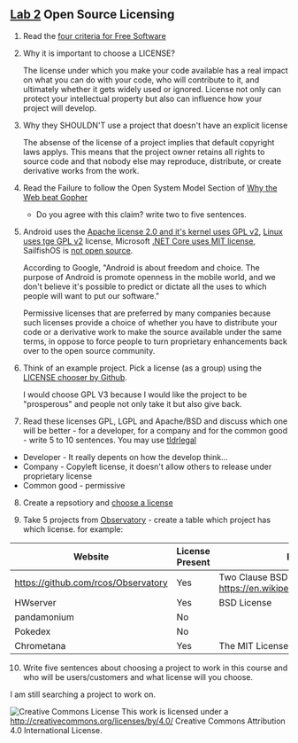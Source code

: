 ## [Lab 2](http://rcos.github.io/CSCI2963-01/?content=labs&mode=details&page=Labs%2FLab2.Md&sha=45d6ca4daf2d73185688b0020aff625738f732c8) Open Source Licensing


1. Read the [four criteria for Free Software](http://www.gnu.org/philosophy/free-sw.html)

2.  Why it is important to choose a LICENSE?

     The license under which you make your code available has a real impact on what you can do with your code, who will contribute to it, and ultimately whether it gets widely used or ignored. License not only can protect your intellectual property but also can influence how your project will develop.

3.  Why they SHOULDN'T use a project that doesn't have an explicit license 

    The absense of the license of a project implies that default copyright laws applys. This means that the project owner retains all rights to source code and that nobody else may reproduce, distribute, or create derivative works from the work.

4. Read the Failure to follow the Open System Model Section of [Why the Web beat Gopher](http://ils.unc.edu/callee/gopherpaper.htm#explain) 
    - Do you agree with this claim? write two to five sentences.

5.  Android uses the [Apache license 2.0 and it's kernel uses GPL v2](https://en.wikipedia.org/wiki/Android_(operating_system)), [Linux uses tge  GPL v2](https://en.wikipedia.org/wiki/Linux ) license, 
Microsoft [.NET Core uses MIT license]( https://github.com/dotnet/coreclr ), SailfishOS is [not open source]( https://en.wikipedia.org/wiki/Sailfish_OS ).  
    
    According to Google, "Android is about freedom and choice. The purpose of Android is promote openness in the mobile world, and we don't believe it's possible to predict or dictate all the uses to which people will want to put our software."
    
    Permissive licenses that are preferred by many companies because such licenses provide a choice of whether you have to distribute your code or a derivative work to make the source available under the same terms, in oppose to force people to turn proprietary enhancements back over to the open source community.

6.  Think of an example project. Pick a license (as a group) using the [LICENSE chooser by Github](http://choosealicense.com/).

    I would choose GPL V3 because I would like the project to be "prosperous" and people not only take it but also give back.


7.  Read these licenses  GPL, LGPL and Apache/BSD and discuss which one will be better - for a developer, for a company and for the common good - write 5 to 10 sentences. You may use [tldrlegal](https://tldrlegal.com/license/)
- Developer - It really depents on how the develop think...
- Company - Copyleft license, it doesn't allow others to release under proprietary license
- Common good - permissive

8.  Create a repsotiory and [choose a license](https://github.com/blog/1530-choosing-an-open-source-license)

9.  Take 5 projects from [Observatory](http://rcos.io) - create a table which project has which license. for example:

|Website | License Present | License|
|---------|----------|-------|
|https://github.com/rcos/Observatory | Yes | Two Clause BSD License https://en.wikipedia.org/wiki/ISC_license|
|HWserver|Yes|BSD License|
|pandamonium|No||
|Pokedex|No||
|Chrometana|Yes|The MIT License|

10. Write five sentences about choosing a project to work in this course and who will be users/customers and what license will you choose. 

I am still searching a project to work on.



![Creative Commons License](https://i.creativecommons.org/l/by/4.0/88x31.png) This work is licensed under a http://creativecommons.org/licenses/by/4.0/ Creative Commons Attribution 4.0 International License.